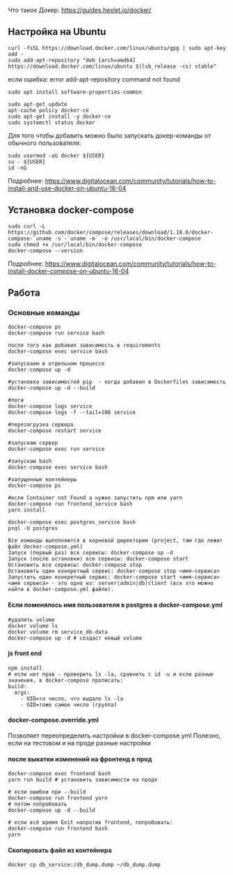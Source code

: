 Что такое Докер: https://guides.hexlet.io/docker/

## Настройка на Ubuntu

```
curl -fsSL https://download.docker.com/linux/ubuntu/gpg | sudo apt-key add -
sudo add-apt-repository "deb [arch=amd64] https://download.docker.com/linux/ubuntu $(lsb_release -cs) stable"
```
если ошибка: error add-apt-repository command not found
```
sudo apt install software-properties-common
```

```
sudo apt-get update
apt-cache policy docker-ce
sudo apt-get install -y docker-ce
sudo systemctl status docker
```

Для того чтобы добавить можно было запускать докер-команды от обычного пользователя:

```
sudo usermod -aG docker ${USER}
su - ${USER}
id -nG
```

Подробнее: https://www.digitalocean.com/community/tutorials/how-to-install-and-use-docker-on-ubuntu-16-04

## Установка docker-compose

```
sudo curl -L https://github.com/docker/compose/releases/download/1.18.0/docker-compose-`uname -s`-`uname -m` -o /usr/local/bin/docker-compose
sudo chmod +x /usr/local/bin/docker-compose
docker-compose --version
```

Подробнее: https://www.digitalocean.com/community/tutorials/how-to-install-docker-compose-on-ubuntu-16-04

## Работа

### Основные команды

```
docker-compose ps
docker-compose run service bash

после того как добавил зависимость в requirements
docker-compose exec service bash

#запускаем в отдельном процессе
docker-compose up -d

#установка зависимостей pip  - когда добавил в Dockerfiles зависимость
docker-compose up -d --build

#логи
docker-compose logs service
docker-compose logs -f --tail=100 service

#перезагрузка сервера
docker-compose restart service

#запускаю сервер
docker-compose exec run service

#запускаю bash
docker-compose exec service bash

#запущенные контейнеры
docker-compose ps

#если Container not Found а нужно запустить npm или yarn
docker-compose run frontend_service bash
yarn install
```

```
docker-compose exec postgres_service bash
psql -U postgres
```

```
Все команды выполняются в корневой директории (project, там где лежит файл docker-compose.yml)
Запуск (первый раз) все сервисы: docker-compose up -d
Запуск (после остановки) все сервисы: docker-compose start
Остановить все сервисы: docker-compose stop
Остановить один конкретный сервис: docker-compose stop <имя-сервиса>
Запустить один конкретный сервис: docker-compose start <имя-сервиса>
<имя сервиса> - это одно из: server|admin|db|client (все это можно найти в docker-compose.yml файле).
```

#### Если поменялось имя пользователя в postgres в docker-compose.yml

```
#удалить volume
docker volume ls
docker volume rm service_db-data
docker-compose up -d # создаст новый volume
```

#### js front end
```
npm install
# если нет прав - проверить ls -la, сравнить c id -u и если разные значения, в docker-compose прописать:
build:
  args:
    - UID=то число, что выдало ls -la
    - GID=тоже самое число (группа)
```
    
#### docker-compose.override.yml

Позволяет переопределить настройки в docker-compose.yml
Полезно, если на тестовом и на проде разные настройки

#### после выкатки изменений на фронтенд в прод
```
docker-compose exec frontend bash
yarn run build # установить зависимости на проде
```

```
# если ошибки при --build
docker-compose run frontend yarn
# потом попробовать
docker-compose up -d --build
```

```
# если всё время Exit напротив frontend, попробовать:
docker-compose run frontend bash
yarn
```

#### Cкопировать файл из контейнера

```
docker cp db_service:/db_dump.dump ~/db_dump.dump
```
